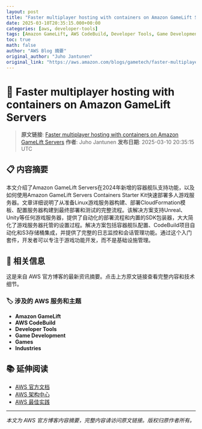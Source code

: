 ```yaml
---
layout: post
title: "Faster multiplayer hosting with containers on Amazon GameLift Servers"
date: 2025-03-10T20:35:15.000+00:00
categories: [aws, developer-tools]
tags: [Amazon GameLift, AWS CodeBuild, Developer Tools, Game Development, Games, Industries]
toc: true
math: false
author: "AWS Blog 摘要"
original_author: "Juho Jantunen"
original_link: "https://aws.amazon.com/blogs/gametech/faster-multiplayer-hosting-with-containers-on-amazon-gamelift-servers/"
---
```


# 🔧 Faster multiplayer hosting with containers on Amazon GameLift Servers

> **原文链接**: [Faster multiplayer hosting with containers on Amazon GameLift Servers](https://aws.amazon.com/blogs/gametech/faster-multiplayer-hosting-with-containers-on-amazon-gamelift-servers/)
> **作者**: Juho Jantunen
> **发布日期**: 2025-03-10 20:35:15 UTC

## 📋 内容摘要

本文介绍了Amazon GameLift Servers在2024年新增的容器舰队支持功能，以及如何使用Amazon GameLift Servers Containers Starter Kit快速部署多人游戏服务器。文章详细说明了从准备Linux游戏服务器构建、部署CloudFormation模板、配置服务器构建到最终部署和测试的完整流程。该解决方案支持Unreal、Unity等任何游戏服务器，提供了自动化的部署流程和内置的SDK包装器，大大简化了游戏服务器托管的设置过程。解决方案包括容器舰队配置、CodeBuild项目自动化和S3存储桶集成，并提供了完整的日志监控和会话管理功能。通过这个入门套件，开发者可以专注于游戏功能开发，而不是基础设施管理。

## 🔗 相关信息

这是来自 AWS 官方博客的最新资讯摘要。点击上方原文链接查看完整内容和技术细节。

### 🏷️ 涉及的 AWS 服务和主题

- **Amazon GameLift**
- **AWS CodeBuild**
- **Developer Tools**
- **Game Development**
- **Games**
- **Industries**

## 📚 延伸阅读

- [AWS 官方文档](https://docs.aws.amazon.com/)
- [AWS 架构中心](https://aws.amazon.com/architecture/)
- [AWS 最佳实践](https://aws.amazon.com/architecture/well-architected/)

---

*本文为 AWS 官方博客内容摘要，完整内容请访问原文链接。版权归原作者所有。*